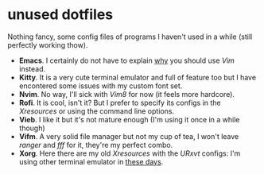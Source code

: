 # unused dotfiles

Nothing fancy, some config files of programs I haven't used in a while (still
perfectly working thow).

* **Emacs**. I certainly do not have to explain [why](http://www.textfiles.com/programming/vivsemacs.txt) you should use *Vim* instead.
* **Kitty**. It is a very cute terminal emulator and full of feature too but I have
  encontered some issues with my custom font set.
* **Nvim**. No way, I'll sick with *Vim8* for now (it feels more hardcore).
* **Rofi**. It is cool, isn't it? But I prefer to specify its configs in the
  *Xresources* or using the command line options.
* **Vieb**. I like it but it's not mature enough (I'm using it once in a while
  though)
* **Vifm**. A very solid file manager but not my cup of tea, I won't leave
  *ranger* and *fff* for it, they're my perfect combo.
* **Xorg**. Here there are my old *Xresources* with the *URxvt* configs: I'm
  using other terminal emulator in [these days](https://github.com/MatteoGiorgi/.dotfiles).
 
